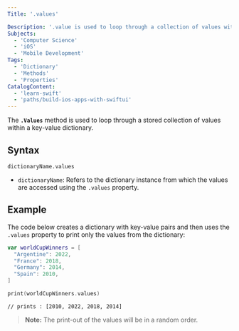 ```yaml
---
Title: '.values'

Description: '.value is used to loop through a collection of values within a dictionary.'
Subjects:
  - 'Computer Science'
  - 'iOS'
  - 'Mobile Development'
Tags:
  - 'Dictionary'
  - 'Methods'
  - 'Properties'
CatalogContent:
  - 'learn-swift'
  - 'paths/build-ios-apps-with-swiftui'
---
```


The **`.Values`** method is used to loop through a stored collection of values within a key-value dictionary. 

## Syntax

```pseudo
dictionaryName.values
```
- `dictionaryName`: Refers to the dictionary instance from which the values are accessed using the `.values` property.

## Example

The code below creates a dictionary with key-value pairs and then uses the `.values` property to print only the values from the dictionary:

```swift
var worldCupWinners = [
  "Argentine": 2022,
  "France": 2018,
  "Germany": 2014,
  "Spain": 2010,
]

print(worldCupWinners.values)
```

```shell
// prints : [2010, 2022, 2018, 2014] 
```

> **Note:** The print-out of the values will be in a random order. 

